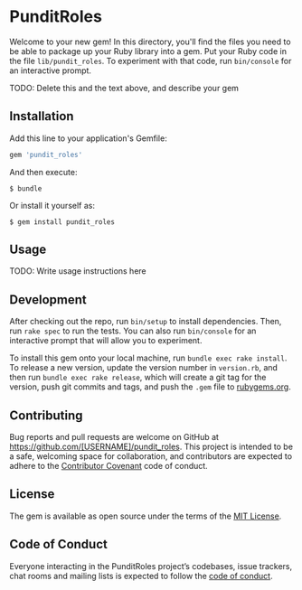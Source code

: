 # PunditRoles

Welcome to your new gem! In this directory, you'll find the files you need to be able to package up your Ruby library into a gem. Put your Ruby code in the file `lib/pundit_roles`. To experiment with that code, run `bin/console` for an interactive prompt.

TODO: Delete this and the text above, and describe your gem

## Installation

Add this line to your application's Gemfile:

```ruby
gem 'pundit_roles'
```

And then execute:

    $ bundle

Or install it yourself as:

    $ gem install pundit_roles

## Usage

TODO: Write usage instructions here

## Development

After checking out the repo, run `bin/setup` to install dependencies. Then, run `rake spec` to run the tests. You can also run `bin/console` for an interactive prompt that will allow you to experiment.

To install this gem onto your local machine, run `bundle exec rake install`. To release a new version, update the version number in `version.rb`, and then run `bundle exec rake release`, which will create a git tag for the version, push git commits and tags, and push the `.gem` file to [rubygems.org](https://rubygems.org).

## Contributing

Bug reports and pull requests are welcome on GitHub at https://github.com/[USERNAME]/pundit_roles. This project is intended to be a safe, welcoming space for collaboration, and contributors are expected to adhere to the [Contributor Covenant](http://contributor-covenant.org) code of conduct.

## License

The gem is available as open source under the terms of the [MIT License](https://opensource.org/licenses/MIT).

## Code of Conduct

Everyone interacting in the PunditRoles project’s codebases, issue trackers, chat rooms and mailing lists is expected to follow the [code of conduct](https://github.com/[USERNAME]/pundit_roles/blob/master/CODE_OF_CONDUCT.md).
